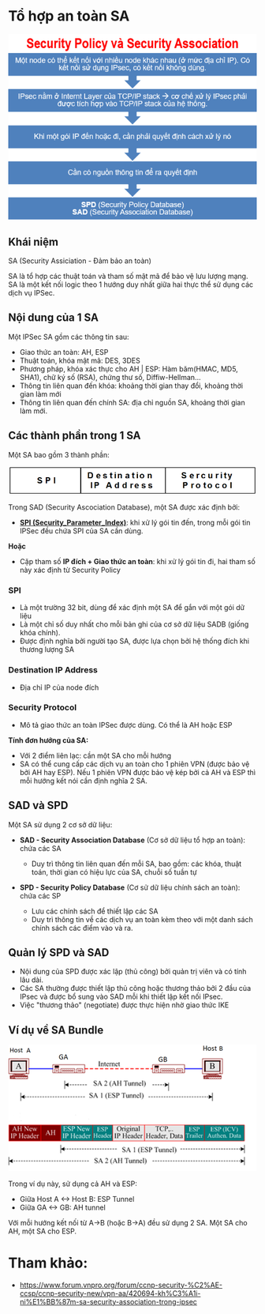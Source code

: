 # Tổ hợp an toàn SA

<img src="../images/Screenshot_24.png">

## Khái niệm
SA (Security Assiciation - Đảm bảo an toàn)

SA là tổ hợp các thuật toán và tham số mật mã để bảo vệ lưu lượng mạng. SA là một kết nối logic theo 1 hướng duy nhất giữa hai thực thể sử dụng các dịch vụ IPSec.

## Nội dung của 1 SA
Một IPSec SA gồm các thông tin sau:
- Giao thức an toàn: AH, ESP
- Thuật toán, khóa mật mã: DES, 3DES
- Phương pháp, khóa xác thực cho AH | ESP: Hàm băm(HMAC, MD5, SHA1), chữ ký số (RSA), chứng thư số, Diffiw-Hellman...
- Thông tin liên quan đến khóa: khoảng thời gian thay đổi, khoảng thời gian làm mới
- Thông tin liên quan đến chính SA: địa chỉ nguồn SA, khoảng thời gian làm mới.

## Các thành phần trong 1 SA
Một SA bao gồm 3 thành phần:

<img src="../images/Screenshot_12.png">

Trong SAD (Security Ascociation Database), một SA được xác định bởi:
- **[SPI (Security_Parameter_Index)](https://en.wikipedia.org/wiki/Security_Parameter_Index)**: khi xử lý gói tin đến, trong mỗi gói tin IPSec đều chứa SPI của SA cần dùng.

**Hoặc**
- Cặp tham số **IP đích + Giao thức an toàn**: khi xử lý gói tin đi, hai tham số này xác định từ Security Policy

### SPI
- Là một trường 32 bit, dùng để xác định một SA để gắn với một gói dữ liệu
- Là một chỉ số duy nhất cho mỗi bản ghi của cơ sở dữ liệu SADB (giống khóa chính).
- Được định nghĩa bởi người tạo SA, được lựa chọn bởi hệ thống đích khi thương lượng SA

### Destination IP Address
- Địa chỉ IP của node đích

### Security Protocol
- Mô tả giao thức an toàn IPSec được dùng. Có thể là AH hoặc ESP

**Tính đơn hướng của SA:**

- Với 2 điểm liên lạc: cần một SA cho mỗi hướng
- SA có thể cung cấp các dịch vụ an toàn cho 1 phiên VPN (được bảo vệ bởi AH hay ESP). Nếu 1 phiên VPN được bảo vệ kép bởi cả AH và ESP thì mỗi hướng kết nói cần định nghĩa 2 SA.

## SAD và SPD
Một SA sử dụng 2 cơ sở dữ liệu:
- **SAD - Security Association Database** (Cơ sở dữ liệu tổ hợp an toàn): chứa các SA
    - Duy trì thông tin liên quan đến mỗi SA, bao gồm: các khóa, thuật toán, thời gian có hiệu lực của SA, chuỗi số tuần tự

- **SPD - Security Policy Database** (Cơ sử dữ liệu chính sách an toàn): chứa các SP
    - Lưu các chính sách để thiết lập các SA
    - Duy trì thông tin về các dịch vụ an toàn kèm theo với một danh sách chính sách các điểm vào và ra.

## Quản lý SPD và SAD
- Nội dung của SPD được xác lập (thủ công) bởi quản trị viên và có tính lâu dài.
- Các SA thường được thiết lập thủ công hoặc thương thảo bởi 2 đầu của IPsec và được bổ sung vào SAD mỗi khi thiết lập kết nối IPsec.
- Việc "thương thảo" (negotiate) được thực hiện nhờ giao thức IKE

## Ví dụ về SA Bundle
<img src="../images/Screenshot_13.png">

Trong ví dụ này, sử dụng cả AH và ESP:
- Giữa Host A <-> Host B: ESP Tunnel
- Giữa GA <-> GB: AH tunnel

Với mỗi hướng kết nối từ A->B (hoặc B->A) đều sử dụng 2 SA. Một SA cho AH, một SA cho ESP.



# Tham khảo:
- https://www.forum.vnpro.org/forum/ccnp-security-%C2%AE-ccsp/ccnp-security-new/vpn-aa/420694-kh%C3%A1i-ni%E1%BB%87m-sa-security-association-trong-ipsec